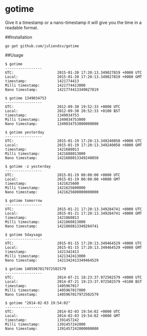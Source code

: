 gotime
======

Give it a timestamp or a nano-timestamp it will give you the time in a readable format.

##Installation


	go get github.com/juliendsv/gotime


##Usage


	$ gotime
	-----------------
	UTC: 			 	 	2015-01-20 17:20:13.349027819 +0000 UTC
	Local: 			 	 	2015-01-20 17:20:13.349027819 +0000 GMT
	timestamp: 		 	 	1421774413
	Milli timestamp: 	 	1421774413000
	Nano timestamp: 	 	1421774413349027819

	$ gotime 1349034753
	-----------------
	UTC: 			 		2012-09-30 19:52:33 +0000 UTC
	Local: 			 		2012-09-30 20:52:33 +0100 BST
	timestamp: 		 		1349034753
	Milli timestamp: 	 	1349034753000
	Nano timestamp: 	 	1349034753000000000

	$ gotime yesterday
	-----------------
	UTC: 			 		2015-01-19 17:20:13.349240058 +0000 UTC
	Local: 			 		2015-01-19 17:20:13.349240058 +0000 GMT
	timestamp: 		 		1421688013
	Milli timestamp: 	 	1421688013000
	Nano timestamp: 	 	1421688013349240058

	$ gotime -z yesterday
	-----------------
	UTC: 			 		2015-01-19 00:00:00 +0000 UTC
	Local: 			 		2015-01-19 00:00:00 +0000 GMT
	timestamp: 		 		1421625600
	Milli timestamp: 	 	1421625600000
	Nano timestamp: 	 	1421625600000000000

	$ gotime tomorrow
	-----------------
	UTC: 			 		2015-01-21 17:20:13.349284741 +0000 UTC
	Local: 			 		2015-01-21 17:20:13.349284741 +0000 GMT
	timestamp: 		 		1421860813
	Milli timestamp: 	 	1421860813000
	Nano timestamp: 	 	1421860813349284741

	$ gotime 5daysago
	-----------------
	UTC: 			 		2015-01-15 17:20:13.349464529 +0000 UTC
	Local: 			 		2015-01-15 17:20:13.349464529 +0000 GMT
	timestamp: 		 		1421342413
	Milli timestamp: 	 	1421342413000
	Nano timestamp: 	 	1421342413349464529

	$ gotime 1405967017972502579
	-----------------
	UTC: 			 		2014-07-21 18:23:37.972502579 +0000 UTC
	Local: 			 		2014-07-21 19:23:37.972502579 +0100 BST
	timestamp: 		 		1405967017
	Milli timestamp: 	 	1405967017000
	Nano timestamp: 	 	1405967017972502579

	$ gotime "2014-02-03 19:54:02"
	-----------------
	UTC: 			 		2014-02-03 19:54:02 +0000 UTC
	Local: 			 		2014-02-03 19:54:02 +0000 GMT
	timestamp: 		 		1391457242
	Milli timestamp: 	 	1391457242000
	Nano timestamp: 	 	1391457242000000000
